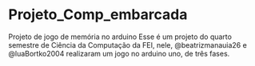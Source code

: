 # Projeto_Comp_embarcada
Projeto de jogo de memória no arduino
Esse é um projeto do quarto semestre de Ciência da Computação da FEI, nele, @beatrizmanauia26 e @luaBortko2004 realizaram um jogo no arduino uno, de três fases.
